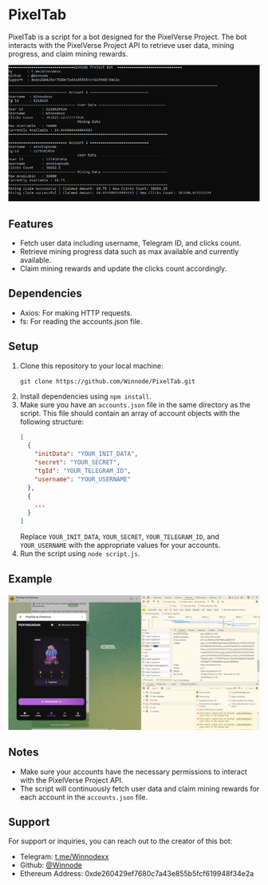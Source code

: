 # PixelTab

PixelTab is a script for a bot designed for the PixelVerse Project. The bot interacts with the PixelVerse Project API to retrieve user data, mining progress, and claim mining rewards.

![Run](https://github.com/Winnode/PixelTab/blob/main/run.png)

## Features
- Fetch user data including username, Telegram ID, and clicks count.
- Retrieve mining progress data such as max available and currently available.
- Claim mining rewards and update the clicks count accordingly.

## Dependencies
- Axios: For making HTTP requests.
- fs: For reading the accounts.json file.

## Setup
1. Clone this repository to your local machine:
    ```
    git clone https://github.com/Winnode/PixelTab.git
    ```
2. Install dependencies using `npm install`.
3. Make sure you have an `accounts.json` file in the same directory as the script. This file should contain an array of account objects with the following structure:
    ```json
    [
      {
        "initData": "YOUR_INIT_DATA",
        "secret": "YOUR_SECRET",
        "tgId": "YOUR_TELEGRAM_ID",
        "username": "YOUR_USERNAME"
      },
      {
        ...
      }
    ]
    ```
   Replace `YOUR_INIT_DATA`, `YOUR_SECRET`, `YOUR_TELEGRAM_ID`, and `YOUR_USERNAME` with the appropriate values for your accounts.
4. Run the script using `node script.js`.

## Example

![Example](https://github.com/Winnode/PixelTab/blob/main/ex.png)

## Notes
- Make sure your accounts have the necessary permissions to interact with the PixelVerse Project API.
- The script will continuously fetch user data and claim mining rewards for each account in the `accounts.json` file.

## Support
For support or inquiries, you can reach out to the creator of this bot:
- Telegram: [t.me/Winnodexx](https://t.me/Winnodexx)
- Github: [@Winnode](https://github.com/Winnode)
- Ethereum Address: 0xde260429ef7680c7a43e855b5fcf619948f34e2a
